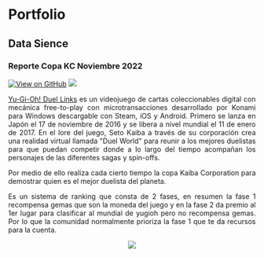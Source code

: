 # **Portfolio**

## **Data Sience**
### **Reporte Copa KC Noviembre 2022**

[![View on GitHub](https://img.shields.io/badge/GitHub-View_on_GitHub-blue?logo=GitHub)](https://github.com/Naren-7/report-kc-nov-22)
[![](https://img.shields.io/badge/DeepNote-View%20Profile-blue?logo=deepnote)](https://deepnote.com/workspace/naren-dfe2-c559a112-f9f8-49fd-9912-4a5d1e80c3e1/project/Noviembre-2022-Yu-go-oh-ebe977c2-d571-4d01-899e-ea2924946f78/notebook/report-kc-nov-22%2FReporte_KC_Noviembre_2022-f6dd942e3de74e4fb19ddddfad1594cf)


<div style="text-align: justify">

[Yu-Gi-Oh! Duel Links](https://www.konami.com/yugioh/duel_links/en/) es un videojuego de cartas coleccionables digital con mecánica free-to-play con microtransacciones desarrollado por Konami para Windows descargable con Steam, iOS y Android. Primero se lanza en Japón el 17 de noviembre de 2016 y se libera a nivel mundial el 11 de enero de 2017. En el lore del juego, Seto Kaiba a través de su corporación crea una realidad virtual llamada "Duel World" para reunir a los mejores duelistas para que puedan competir donde a lo largo del tiempo acompañan los personajes de las diferentes sagas y spin-offs.

Por medio de ello realiza cada cierto tiempo la copa Kaiba Corporation para demostrar quien es el mejor duelista del planeta.

Es un sistema de ranking que consta de 2 fases, en resumen la fase 1 recompensa gemas que son la moneda del juego y en la fase 2 da premio al 1er lugar para clasificar al mundial de yugioh pero no recompensa gemas. Por lo que la comunidad normalmente prioriza la fase 1 que te da recursos para la cuenta.
</div>


<center><img src="https://camo.githubusercontent.com/b4b2e0e7e75edbf630418a26e4bbd45bebe8cfe640371545ecdee4ea488aba57/68747470733a2f2f73332e6475656c6c696e6b736d6574612e636f6d2f696d672f636f6e74656e742f746f75726e616d656e74732f6b632d6375702f646c6d2d6b632d696e74726f2e77656270"/></center>






<!-- 
---
### **Predicion de datos**

[![View on GitHub](https://img.shields.io/badge/GitHub-View_on_GitHub-blue?logo=GitHub)](https://github.com/Naren-7/Naren-7.github.io)
[![](https://img.shields.io/badge/DeepNote-View%20Profile-blue?logo=deepnote)](https://deepnote.com/workspace/naren-dfe2-c559a112-f9f8-49fd-9912-4a5d1e80c3e1)


<div style="text-align: justify">
The release of Google's BERT is described as the beginning of a new era in NLP. In this notebook I'll use the HuggingFace's transformers library to fine-tune pretrained BERT model for a classification task. Then I will compare BERT's performance with a baseline model, in which I use a TF-IDF vectorizer and a Naive Bayes classifier. The transformers library helps us quickly and efficiently fine-tune the state-of-the-art BERT model and yield an accuracy rate 10% higher than the baseline model.
</div>


<center><img src="images/dummy_thumbnail.jpg?raw=true"/></center>

---

### Predict Breast Cancer with RF, PCA and SVM using Python

[![Open Notebook](https://img.shields.io/badge/Jupyter-Open_Notebook-blue?logo=Jupyter)](projects/breast-cancer.html)
[![View on GitHub](https://img.shields.io/badge/GitHub-View_on_GitHub-blue?logo=GitHub)](https://github.com/chriskhanhtran/predict-breast-cancer-with-rf-pca-svm/blob/master/breast-cancer.ipynb)

<div style="text-align: justify">In this project I am going to perform comprehensive EDA on the breast cancer dataset, then transform the data using Principal Components Analysis (PCA) and use Support Vector Machine (SVM) model to predict whether a patient has breast cancer.</div>

<br>
<center><img src="images/dummy_thumbnail.jpg?raw=true"/></center>
<br>


---


<!-- Una nueva categoria de proyectos -->
<!-- 
## **Otra categoria**


### **Predicion de datos**

[![View on GitHub](https://img.shields.io/badge/GitHub-View_on_GitHub-blue?logo=GitHub)](https://github.com/Naren-7/Naren-7.github.io)
[![](https://img.shields.io/badge/DeepNote-View%20Profile-blue?logo=deepnote)](https://deepnote.com/workspace/naren-dfe2-c559a112-f9f8-49fd-9912-4a5d1e80c3e1)


<div style="text-align: justify">
The release of Google's BERT is described as the beginning of a new era in NLP. In this notebook I'll use the HuggingFace's transformers library to fine-tune pretrained BERT model for a classification task. Then I will compare BERT's performance with a baseline model, in which I use a TF-IDF vectorizer and a Naive Bayes classifier. The transformers library helps us quickly and efficiently fine-tune the state-of-the-art BERT model and yield an accuracy rate 10% higher than the baseline model.
</div>





<br>
<center><img src="images/dummy_thumbnail.jpg?raw=true"/></center>
<br> --> 



